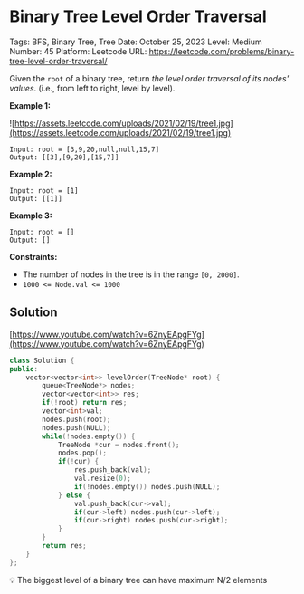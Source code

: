 # Binary Tree Level Order Traversal

Tags: BFS, Binary Tree, Tree
Date: October 25, 2023
Level: Medium
Number: 45
Platform: Leetcode
URL: https://leetcode.com/problems/binary-tree-level-order-traversal/

Given the `root` of a binary tree, return *the level order traversal of its nodes' values*. (i.e., from left to right, level by level).

**Example 1:**

![https://assets.leetcode.com/uploads/2021/02/19/tree1.jpg](https://assets.leetcode.com/uploads/2021/02/19/tree1.jpg)

```
Input: root = [3,9,20,null,null,15,7]
Output: [[3],[9,20],[15,7]]

```

**Example 2:**

```
Input: root = [1]
Output: [[1]]

```

**Example 3:**

```
Input: root = []
Output: []

```

**Constraints:**

- The number of nodes in the tree is in the range `[0, 2000]`.
- `1000 <= Node.val <= 1000`

## Solution

[https://www.youtube.com/watch?v=6ZnyEApgFYg](https://www.youtube.com/watch?v=6ZnyEApgFYg)

```cpp
class Solution {
public:
    vector<vector<int>> levelOrder(TreeNode* root) {
        queue<TreeNode*> nodes;
        vector<vector<int>> res;
        if(!root) return res;
        vector<int>val;
        nodes.push(root);
        nodes.push(NULL);
        while(!nodes.empty()) {
            TreeNode *cur = nodes.front();
            nodes.pop();
            if(!cur) {
                res.push_back(val);
                val.resize(0);
                if(!nodes.empty()) nodes.push(NULL);
            } else {
                val.push_back(cur->val);
                if(cur->left) nodes.push(cur->left);
                if(cur->right) nodes.push(cur->right);
            }
        }
        return res;
    }
};
```

<aside>
💡 The biggest level of a binary tree can have maximum N/2 elements

</aside>